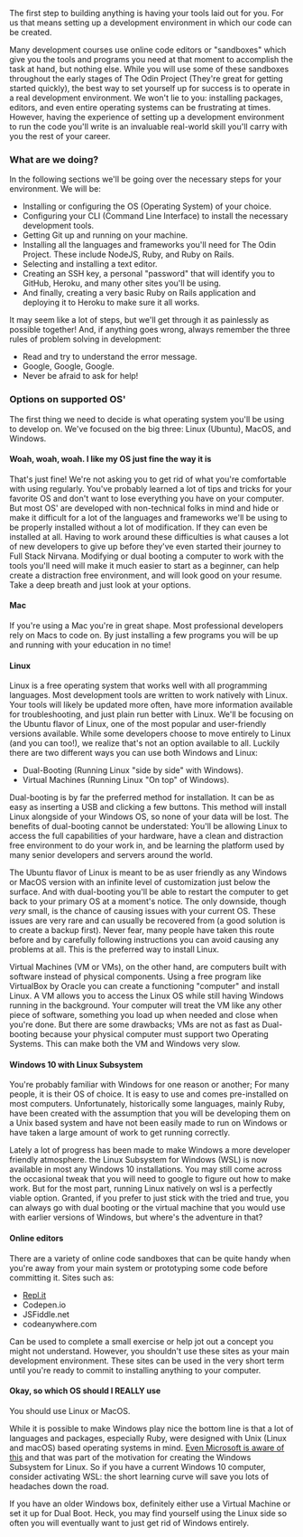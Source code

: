 The first step to building anything is having your tools laid out for you. For us that means setting up a development environment in which our code can be created.

Many development courses use online code editors or "sandboxes" which give you the tools and programs you need at that moment to accomplish the task at hand, but nothing else. While you will use some of these sandboxes throughout the early stages of The Odin Project (They're great for getting started quickly), the best way to set yourself up for success is to operate in a real development environment. We won't lie to you: installing packages, editors, and even entire operating systems can be frustrating at times. However, having the experience of setting up a development environment to run the code you'll write is an invaluable real-world skill you'll carry with you the rest of your career.

### What are we doing?

In the following sections we'll be going over the necessary steps for your environment. We will be:

* Installing or configuring the OS (Operating System) of your choice.
* Configuring your CLI (Command Line Interface) to install the necessary development tools.
* Getting Git up and running on your machine.
* Installing all the languages and frameworks you'll need for The Odin Project. These include NodeJS, Ruby, and Ruby on Rails.
* Selecting and installing a text editor.
* Creating an SSH key, a personal "password" that will identify you to GitHub, Heroku, and many other sites you'll be using.
* And finally, creating a very basic Ruby on Rails application and deploying it to Heroku to make sure it all works.

It may seem like a lot of steps, but we'll get through it as painlessly as possible together! And, if anything goes wrong, always remember the three rules of problem solving in development:

* Read and try to understand the error message.
* Google, Google, Google.
* Never be afraid to ask for help!

### Options on supported OS'

The first thing we need to decide is what operating system you'll be using to develop on. We've focused on the big three: Linux (Ubuntu), MacOS, and Windows.

#### Woah, woah, woah. I like my OS just fine the way it is

That's just fine! We're not asking you to get rid of what you're comfortable with using regularly. You've probably learned a lot of tips and tricks for your favorite OS and don't want to lose everything you have on your computer. But most OS' are developed with non-technical folks in mind and hide or make it difficult for a lot of the languages and frameworks we'll be using to be properly installed without a lot of modification. If they can even be installed at all. Having to work around these difficulties is what causes a lot of new developers to give up before they've even started their journey to Full Stack Nirvana. Modifying or dual booting a computer to work with the tools you'll need will make it much easier to start as a beginner, can help create a distraction free environment, and will look good on your resume. Take a deep breath and just look at your options.

#### Mac

If you're using a Mac you're in great shape.  Most professional developers rely on Macs to code on. By just installing a few programs you will be up and running with your education in no time!

#### Linux

Linux is a free operating system that works well with all programming languages. Most development tools are written to work natively with Linux. Your tools will likely be updated more often, have more information available for troubleshooting, and just plain run better with Linux. We'll be focusing on the Ubuntu flavor of Linux, one of the most popular and user-friendly versions available. While some developers choose to move entirely to Linux (and you can too!), we realize that's not an option available to all. Luckily there are two different ways you can use both Windows and Linux:

* Dual-Booting (Running Linux "side by side" with Windows).
* Virtual Machines (Running Linux "On top" of Windows).

Dual-booting is by far the preferred method for installation. It can be as easy as inserting a USB and clicking a few buttons. This method will install Linux alongside of your Windows OS, so none of your data will be lost. The benefits of dual-booting cannot be understated: You'll be allowing Linux to access the full capabilities of your hardware, have a clean and distraction free environment to do your work in, and be learning the platform used by many senior developers and servers around the world.

The Ubuntu flavor of Linux is meant to be as user friendly as any Windows or MacOS version with an infinite level of customization just below the surface. And with dual-booting you'll be able to restart the computer to get back to your primary OS at a moment's notice. The only downside, though _very_ small, is the chance of causing issues with your current OS. These issues are very rare and can usually be recovered from (a good solution is to create a backup first). Never fear, many people have taken this route before and by carefully following instructions you can avoid causing any problems at all. This is the preferred way to install Linux.

Virtual Machines (VM or VMs), on the other hand, are computers built with software instead of physical components. Using a free program like VirtualBox by Oracle you can create a functioning "computer" and install Linux. A VM allows you to access the Linux OS while still having Windows running in the background. Your computer will treat the VM like any other piece of software, something you load up when needed and close when you're done. But there are some drawbacks; VMs are not as fast as Dual-booting because your physical computer must support two Operating Systems. This can make both the VM and Windows very slow.

#### Windows 10 with Linux Subsystem

You're probably familiar with Windows for one reason or another; For many people, it is their OS of choice. It is easy to use and comes pre-installed on most computers. Unfortunately, historically some languages, mainly Ruby, have been created with the assumption that you will be developing them on a Unix based system and have not been easily made to run on Windows or have taken a large amount of work to get running correctly.

Lately a lot of progress has been made to make Windows a more developer friendly atmosphere. the Linux Subsystem for Windows (WSL) is now available in most any Windows 10 installations. You may still come across the occasional tweak that you will need to google to figure out how to make work. But for the most part, running Linux natively on wsl is a perfectly viable option. Granted, if you prefer to just stick with the tried and true, you can always go with dual booting or the virtual machine that you would use with earlier versions of Windows, but where's the adventure in that?

#### Online editors

There are a variety of online code sandboxes that can be quite handy when you're away from your main system or prototyping some code before committing it. Sites such as:

* [Repl.it](https://repl.it/)
* Codepen.io
* JSFiddle.net
* codeanywhere.com

Can be used to complete a small exercise or help jot out a concept you might not understand. However, you shouldn't use these sites as your main development environment. These sites can be used in the very short term until you're ready to commit to installing anything to your computer.

#### Okay, so which OS should I REALLY use

You should use Linux or MacOS.

While it is possible to make Windows play nice the bottom line is that a lot of languages and packages, especially Ruby, were designed with Unix (Linux and macOS) based operating systems in mind. [Even Microsoft is aware of this](https://blogs.msdn.microsoft.com/premier_developer/2018/04/27/why-developers-should-install-wsl-today/) and that was part of the motivation for creating the Windows Subsystem for Linux. So if you have a current Windows 10 computer, consider activating WSL: the short learning curve will save you lots of headaches down the road.

If you have an older Windows box, definitely either use a Virtual Machine or set it up for Dual Boot. Heck, you may find yourself using the Linux side so often you will eventually want to just get rid of Windows entirely.